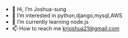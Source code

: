 - 👋 Hi, I’m Joshua-sung
- 👀 I’m interested in python,django,mysql,AWS
- 🌱 I’m currently learning node.js
- 📫 How to reach me krjoshua21@gmail.com

